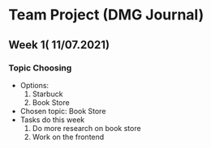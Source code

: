 # Team Project (DMG Journal)

## Week 1( 11/07.2021)  

### Topic Choosing
* Options:
  1. Starbuck
  2. Book Store
* Chosen topic: Book Store
* Tasks do this week
  1.  Do more research on book store
  2.  Work on the frontend
